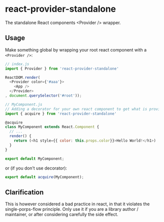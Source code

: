 # react-provider-standalone
The standalone React components &lt;Provider /> wrapper.

## Usage

Make something global by wrapping your root react component with a `<Provider />`:

```js
// index.js
import { Provider } from 'react-provider-standalone'

ReactDOM.render(
  <Provider color={'#aaa'}>
    <App />
  </Provider>
, document.querySelector('#root'));
```

```js
// MyComponent.js
// Adding a decorator for your own react component to get what is provided
import { acquire } from 'react-provider-standalone'

@acquire
class MyComponent extends React.Component {
  // ...
  render() {
    return (<h1 style={{ color: this.props.color}}>Hello World!</h1>)
  }
}

export default MyComponent;
```

or (if you don't use decorator):

```js
export default acquire(MyComponent);
```

## Clarification

This is however considered a bad practice in react, in that it violates the single-porps-flow principle. Only use it if you are a library author / maintainer, or after considering carefully the side effect.
